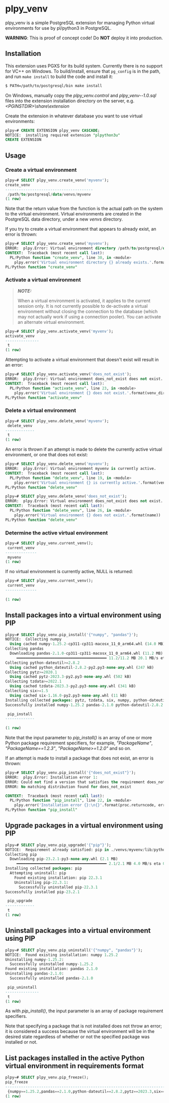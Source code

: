 # plpy_venv

plpy_venv is a simple PostgreSQL extension for managing Python virtual environments for use by pl/python3 in PostgreSQL.

**WARNING**: This is proof of concept code! Do **NOT** deploy it into production.

## Installation

This extension uses PGXS for its build system. Currently there is no support
for VC++ on Windows. To build/install, ensure that `pg_config` is in the path,
and run `make install` to build the code and install it:

```bash
$ PATH=/path/to/postgresql/bin make install
```

On Windows, manually copy the *plpy_venv.control* and *plpy_venv--1.0.sql* files into the extension installation 
directory on the server, e.g. *\<PGINSTDIR\>\share\extension*

Create the extension in whatever database you want to use virtual environments:

```sql
plpy=# CREATE EXTENSION plpy_venv CASCADE;
NOTICE:  installing required extension "plpython3u"
CREATE EXTENSION
```

## Usage

### Create a virtual environment

```sql
plpy=# SELECT plpy_venv.create_venv('myvenv');
create_venv              
---------------------------------------
 /path/to/postgresql/data/venvs/myvenv
(1 row)
```

Note that the return value from the function is the actual path on the system to the virtual environment. Virtual 
environments are created in the PostgreSQL data directory, under a new *venvs* directory.

If you try to create a virtual environment that appears to already exist, an error is thrown:

```sql
plpy=# SELECT plpy_venv.create_venv('myvenv');
ERROR:  plpy.Error: Virtual environment directory /path/to/postgresql/data/venvs/myvenv already exists.
CONTEXT:  Traceback (most recent call last):
  PL/Python function "create_venv", line 30, in <module>
    plpy.error('Virtual environment directory {} already exists.'.format(venv_dir))
PL/Python function "create_venv"
```

### Activate a virtual environment

> **_NOTE:_** 
> 
> When a virtual environment is activated, it applies to the current session only. It is not currently 
> possible to de-activate a virtual environment without closing the connection to the database (which may not actually
> work if using a connection pooler). You can activate an alternate virtual environment.

```sql
plpy=# SELECT plpy_venv.activate_venv('myvenv');
activate_venv 
---------------
 t
(1 row)
```

Attempting to activate a virtual environment that doesn't exist will result in an error:

```sql
plpy=# SELECT plpy_venv.activate_venv('does_not_exist');
ERROR:  plpy.Error: Virtual environment does_not_exist does not exist.
CONTEXT:  Traceback (most recent call last):
  PL/Python function "activate_venv", line 23, in <module>
    plpy.error('Virtual environment {} does not exist.'.format(venv_dir))
PL/Python function "activate_venv"
```

### Delete a virtual environment

```sql
plpy=# SELECT plpy_venv.delete_venv('myvenv');
 delete_venv 
-------------
 t
(1 row)
```

An error is thrown if an attempt is made to delete the currently active virtual environment, or one that does not exist:

```sql
plpy=# SELECT plpy_venv.delete_venv('myvenv');
ERROR:  plpy.Error: Virtual environment myvenv is currently active.
CONTEXT:  Traceback (most recent call last):
  PL/Python function "delete_venv", line 19, in <module>
    plpy.error('Virtual environment {} is currently active.'.format(venv_dir))
PL/Python function "delete_venv"
```

```sql
plpy=# SELECT plpy_venv.delete_venv('does_not_exist');
ERROR:  plpy.Error: Virtual environment does_not_exist does not exist.
CONTEXT:  Traceback (most recent call last):
  PL/Python function "delete_venv", line 26, in <module>
    plpy.error('Virtual environment {} does not exist.'.format(name))
PL/Python function "delete_venv"
```

### Determine the active virtual environment

```sql
plpy=# SELECT plpy_venv.current_venv();
 current_venv 
--------------
 myvenv
(1 row)
```

If no virtual environment is currently active, NULL is returned:

```sql
plpy=# SELECT plpy_venv.current_venv();
 current_venv 
--------------
 
(1 row)
```

## Install packages into a virtual environment using PIP

```sql
plpy=# SELECT plpy_venv.pip_install('{"numpy", "pandas"}');
NOTICE:  Collecting numpy
  Using cached numpy-1.25.2-cp311-cp311-macosx_11_0_arm64.whl (14.0 MB)
Collecting pandas
  Downloading pandas-2.1.0-cp311-cp311-macosx_11_0_arm64.whl (11.2 MB)
     ━━━━━━━━━━━━━━━━━━━━━━━━━━━━━━━━━━━━━━━━ 11.2/11.2 MB 20.1 MB/s eta 0:00:00
Collecting python-dateutil>=2.8.2
  Using cached python_dateutil-2.8.2-py2.py3-none-any.whl (247 kB)
Collecting pytz>=2020.1
  Using cached pytz-2023.3-py2.py3-none-any.whl (502 kB)
Collecting tzdata>=2022.1
  Using cached tzdata-2023.3-py2.py3-none-any.whl (341 kB)
Collecting six>=1.5
  Using cached six-1.16.0-py2.py3-none-any.whl (11 kB)
Installing collected packages: pytz, tzdata, six, numpy, python-dateutil, pandas
Successfully installed numpy-1.25.2 pandas-2.1.0 python-dateutil-2.8.2 pytz-2023.3 six-1.16.0 tzdata-2023.3

 pip_install 
-------------
 
(1 row)
```

Note that the input parameter to *pip_install()* is an array of one or more Python package requirement specifiers, for
example, *"PackageName"*, *"PackageName==1.2.3"*, *"PackageName>=1.2.0"* and so on.

If an attempt is made to install a package that does not exist, an error is thrown:

```sql
plpy=# SELECT plpy_venv.pip_install('{"does_not_exist"}');
ERROR:  plpy.Error: Installation error 1:
ERROR: Could not find a version that satisfies the requirement does_not_exist (from versions: none)
ERROR: No matching distribution found for does_not_exist

CONTEXT:  Traceback (most recent call last):
  PL/Python function "pip_install", line 22, in <module>
    plpy.error('Installation error {}:\n{}'.format(proc.returncode, err.decode('utf8')))
PL/Python function "pip_install"
```


## Upgrade packages in a virtual environment using PIP

```sql
plpy=# SELECT plpy_venv.pip_upgrade('{"pip"}');
NOTICE:  Requirement already satisfied: pip in ./venvs/myvenv/lib/python3.11/site-packages (22.3.1)
Collecting pip
  Downloading pip-23.2.1-py3-none-any.whl (2.1 MB)
     ━━━━━━━━━━━━━━━━━━━━━━━━━━━━━━━━━━━━━━━━ 2.1/2.1 MB 4.0 MB/s eta 0:00:00
Installing collected packages: pip
  Attempting uninstall: pip
    Found existing installation: pip 22.3.1
    Uninstalling pip-22.3.1:
      Successfully uninstalled pip-22.3.1
Successfully installed pip-23.2.1

 pip_upgrade 
-------------
 t
(1 row)
```


## Uninstall packages into a virtual environment using PIP

```sql
plpy=# SELECT plpy_venv.pip_uninstall('{"numpy", "pandas"}');
NOTICE:  Found existing installation: numpy 1.25.2
Uninstalling numpy-1.25.2:
  Successfully uninstalled numpy-1.25.2
Found existing installation: pandas 2.1.0
Uninstalling pandas-2.1.0:
  Successfully uninstalled pandas-2.1.0

 pip_uninstall 
---------------
 t
(1 row)
```

As with *pip_install()*, the input parameter is an array of package requirement specifiers.

Note that specifying a package that is not installed does not throw an error; it is considered a success because the 
virtual environment will be in the desired state regardless of whether or not the specified package was installed or
not.

## List packages installed in the active Python virtual environment in requirements format

```sql
plpy=# SELECT plpy_venv.pip_freeze();
pip_freeze                                          
----------------------------------------------------------------------------------------------
 {numpy==1.25.2,pandas==2.1.0,python-dateutil==2.8.2,pytz==2023.3,six==1.16.0,tzdata==2023.3}
(1 row)
```